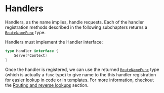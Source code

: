 # Handlers

Handlers, as the name implies, handle requests. Each of the handler registration methods described in the following subchapters returns a [`RouteNameFunc`](https://godoc.org/github.com/kataras/iris#RouteNameFunc) type.

Handlers must implement the Handler interface:

```go
type Handler interface {
	Serve(*Context)
}
```

Once the handler is registered, we can use the returned [`RouteNameFunc`](https://godoc.org/github.com/kataras/iris#RouteNameFunc) type (which is actually a `func` type) to give name to the this handler registration for easier lookup in code or in templates. For more information, checkout the [Routing and reverse lookups](routing.md) section.
